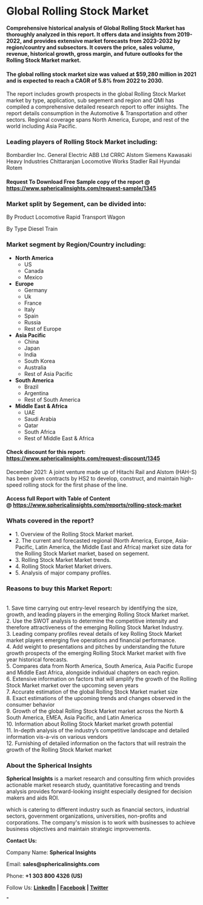 <h1 class="news-post-title">Global Rolling Stock Market</h1>
<p><strong>Comprehensive historical analysis of Global Rolling Stock Market has thoroughly analyzed in this report. It offers data and insights from 2019-2022, and provides extensive market forecasts from 2023-2032 by region/country and subsectors. It covers the price, sales volume, revenue, historical growth, gross margin, and future outlooks for the Rolling Stock Market market.</strong></p>
<h4><strong>The global rolling stock market size was valued at $59,280 million in 2021 and is expected to reach a CAGR of 5.8% from 2022 to 2030.</strong></h4>
<p>The report includes growth prospects in the global Rolling Stock Market market by type, application, sub segement and region and QMI has compiled a comprehensive detailed research report to offer insights. The report details consumption in the Automotive &amp; Transportation and other sectors. Regional coverage spans North America, Europe, and rest of the world including Asia Pacific.</p>
<h3><strong>Leading players of Rolling Stock Market including:</strong></h3>
<p>Bombardier Inc. General Electric ABB Ltd CRRC Alstom Siemens Kawasaki Heavy Industries Chittaranjan Locomotive Works Stadler Rail Hyundai Rotem</p>
<h4>Request To Download Free Sample copy of the report  @ <a href="https://www.sphericalinsights.com/request-sample/1345">https://www.sphericalinsights.com/request-sample/1345</a></h4>
<h3><strong>Market split by Segement, can be divided into:</strong></h3>
<p>By Product Locomotive Rapid Transport Wagon</p>
<p>By Type Diesel Train</p>
<h3><strong>Market segment by Region/Country including:</strong></h3>
<ul>
<li><strong>North America</strong>
<ul>
<li>US</li>
<li>Canada</li>
<li>Mexico</li>
</ul>
</li>
<li><strong>Europe</strong>
<ul>
<li>Germany</li>
<li>Uk</li>
<li>France</li>
<li>Italy</li>
<li>Spain</li>
<li>Russia</li>
<li>Rest of Europe</li>
</ul>
</li>
<li><strong>Asia Pacific</strong>
<ul>
<li>China</li>
<li>Japan</li>
<li>India</li>
<li>South Korea</li>
<li>Australia</li>
<li>Rest of Asia Pacific</li>
</ul>
</li>
<li><strong>South America</strong>
<ul>
<li>Brazil</li>
<li>Argentina</li>
<li>Rest of South America</li>
</ul>
</li>
<li><strong>Middle East &amp; Africa</strong>
<ul>
<li>UAE</li>
<li>Saudi Arabia</li>
<li>Qatar</li>
<li>South Africa</li>
<li>Rest of Middle East &amp; Africa</li>
</ul>
</li>
</ul>
<h4>Check discount for this report: <a href="https://www.sphericalinsights.com/request-discount/1345">https://www.sphericalinsights.com/request-discount/1345</a></h4>
<p>December 2021: A joint venture made up of Hitachi Rail and Alstom (HAH-S) has been given contracts by HS2 to develop, construct, and maintain high-speed rolling stock for the first phase of the line.</p>
<h4>Access full Report with Table of Content @&nbsp;<a href="https://www.sphericalinsights.com/reports/rolling-stock-market">https://www.sphericalinsights.com/reports/rolling-stock-market</a>&nbsp;</h4>
<h3><strong>Whats covered in the report?</strong></h3>
<ul>
<li>1. Overview of the Rolling Stock Market market.</li>
<li>2. The current and forecasted regional (North America, Europe, Asia-Pacific, Latin America, the Middle East and Africa) market size data for the Rolling Stock Market market, based on segement.</li>
<li>3. Rolling Stock Market Market trends.</li>
<li>4. Rolling Stock Market Market drivers.</li>
<li>5. Analysis of major company profiles.</li>
</ul>
<h3><strong>Reasons to buy this Market Report:</strong></h3>
<p><br /> 1. Save time carrying out entry-level research by identifying the size, growth, and leading players in the emerging Rolling Stock Market market.<br /> 2. Use the SWOT analysis to determine the competitive intensity and therefore attractiveness of the emerging Rolling Stock Market Industry.<br /> 3. Leading company profiles reveal details of key Rolling Stock Market market players emerging five operations and financial performance.<br /> 4. Add weight to presentations and pitches by understanding the future growth prospects of the emerging Rolling Stock Market market with five year historical forecasts.<br /> 5. Compares data from North America, South America, Asia Pacific Europe and Middle East Africa, alongside individual chapters on each region.<br /> 6. Extensive information on factors that will amplify the growth of the Rolling Stock Market market over the upcoming seven years<br /> 7. Accurate estimation of the global Rolling Stock Market market size <br /> 8. Exact estimations of the upcoming trends and changes observed in the consumer behavior <br /> 9. Growth of the global Rolling Stock Market market across the North &amp; South America, EMEA, Asia Pacific, and Latin America<br /> 10. Information about Rolling Stock Market market growth potential<br /> 11. In-depth analysis of the industry&rsquo;s competitive landscape and detailed information vis-a-vis on various vendors<br /> 12. Furnishing of detailed information on the factors that will restrain the growth of the Rolling Stock Market market</p>
<h3><strong>About the Spherical Insights</strong></h3>
<p><strong>Spherical Insights</strong> is a market research and consulting firm which provides actionable market research study, quantitative forecasting and trends analysis provides forward-looking insight especially designed for decision makers and aids ROI.</p>
<p>which is catering to different industry such as financial sectors, industrial sectors, government organizations, universities, non-profits and corporations. The company's mission is to work with businesses to achieve business objectives and maintain strategic improvements.</p>
<p><strong>Contact Us:</strong></p>
<p>Company Name: <strong>Spherical Insights</strong></p>
<p>Email: <strong>sales@sphericalinsights.com</strong></p>
<p>Phone: <strong>+1 303 800 4326 (US)</strong></p>
<p>Follow Us: <strong><a href="https://www.linkedin.com/company/spherical-insight/"><u>LinkedIn</u></a> | <a href="https://www.facebook.com/sphericalinsights22"><u>Facebook</u></a> | <a href="https://twitter.com/SInsights_US"><u>Twitter</u></a></strong></p>
<p>"</p>
